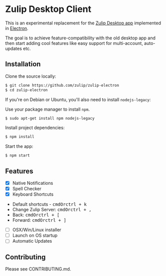 # Zulip Desktop Client

This is an experimental replacement for the [Zulip Desktop
app](https://github.com/zulip/zulip-desktop) implemented in
[Electron](http://electron.atom.io/).

The goal is to achieve feature-compatibility with the old desktop app
and then start adding cool features like easy support for
multi-account, auto-updates etc.

## Installation

Clone the source locally:

```sh
$ git clone https://github.com/zulip/zulip-electron
$ cd zulip-electron
```
If you're on Debian or Ubuntu, you'll also need to install
`nodejs-legacy`:

Use your package manager to install `npm`.

```sh
$ sudo apt-get install npm nodejs-legacy
```

Install project dependencies:

```sh
$ npm install
```
Start the app:

```sh
$ npm start
```
## Features

- [x] Native Notifications
- [x] Spell Checker
- [x] Keyboard Shortcuts
- Default shortcuts - <kbd>cmdOrctrl + k </kbd>
- Change Zulip Server: <kbd>cmdOrctrl + ,</kbd>
- Back: <kbd>cmdOrctrl + [</kbd>
- Forward: <kbd>cmdOrctrl + ]</kbd>
- [ ] OSX/Win/Linux installer
- [ ] Launch on OS startup
- [ ] Automatic Updates

## Contributing

Please see CONTRIBUTING.md.
